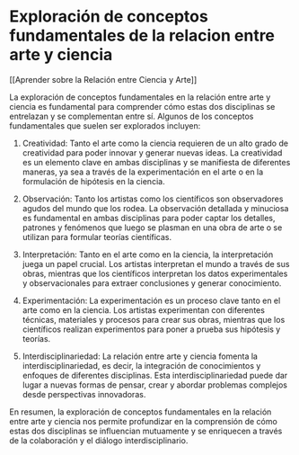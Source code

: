 # Exploración de conceptos fundamentales de la relacion entre arte y ciencia

[[Aprender sobre la Relación entre Ciencia y Arte]]

La exploración de conceptos fundamentales en la relación entre arte y ciencia es fundamental para comprender cómo estas dos disciplinas se entrelazan y se complementan entre sí. Algunos de los conceptos fundamentales que suelen ser explorados incluyen:

1. Creatividad: Tanto el arte como la ciencia requieren de un alto grado de creatividad para poder innovar y generar nuevas ideas. La creatividad es un elemento clave en ambas disciplinas y se manifiesta de diferentes maneras, ya sea a través de la experimentación en el arte o en la formulación de hipótesis en la ciencia.

2. Observación: Tanto los artistas como los científicos son observadores agudos del mundo que los rodea. La observación detallada y minuciosa es fundamental en ambas disciplinas para poder captar los detalles, patrones y fenómenos que luego se plasman en una obra de arte o se utilizan para formular teorías científicas.

3. Interpretación: Tanto en el arte como en la ciencia, la interpretación juega un papel crucial. Los artistas interpretan el mundo a través de sus obras, mientras que los científicos interpretan los datos experimentales y observacionales para extraer conclusiones y generar conocimiento.

4. Experimentación: La experimentación es un proceso clave tanto en el arte como en la ciencia. Los artistas experimentan con diferentes técnicas, materiales y procesos para crear sus obras, mientras que los científicos realizan experimentos para poner a prueba sus hipótesis y teorías.

5. Interdisciplinariedad: La relación entre arte y ciencia fomenta la interdisciplinariedad, es decir, la integración de conocimientos y enfoques de diferentes disciplinas. Esta interdisciplinariedad puede dar lugar a nuevas formas de pensar, crear y abordar problemas complejos desde perspectivas innovadoras.

En resumen, la exploración de conceptos fundamentales en la relación entre arte y ciencia nos permite profundizar en la comprensión de cómo estas dos disciplinas se influencian mutuamente y se enriquecen a través de la colaboración y el diálogo interdisciplinario.
